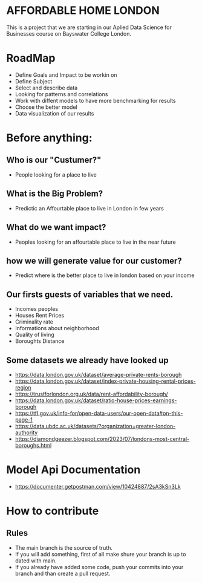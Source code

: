 AFFORDABLE HOME LONDON
======================

This is a project that we are starting in our Aplied Data Science for Businesses course on Bayswater College London.

# RoadMap

- Define Goals and Impact to be workin on
- Define Subject
- Select and describe data
- Looking for patterns and correlations
- Work with diffent models to have more benchmarking for results
- Choose the better model
- Data visualization of our results

# Before anything:

## Who is our "Custumer?"

- People looking for a place to live

## What is the Big Problem?

- Predictic an Affourtable place to live in London in few years

## What do we want impact?

- Peoples looking for an affourtable place to live in the near future

## how we will generate value for our customer?

- Predict where is the better place to live in london based on your income

## Our firsts guests of variables that we need.

- Incomes peoples
- Houses Rent Prices
- Criminality rate
- Informations about neighborhood
- Quality of living
- Boroughts Distance

## Some datasets we already have looked up

- https://data.london.gov.uk/dataset/average-private-rents-borough
- https://data.london.gov.uk/dataset/index-private-housing-rental-prices-region
- https://trustforlondon.org.uk/data/rent-affordability-borough/
- https://data.london.gov.uk/dataset/ratio-house-prices-earnings-borough
- https://tfl.gov.uk/info-for/open-data-users/our-open-data#on-this-page-1
- https://data.ubdc.ac.uk/datasets/?organization=greater-london-authority
- https://diamondgeezer.blogspot.com/2023/07/londons-most-central-boroughs.html

# Model Api Documentation
- https://documenter.getpostman.com/view/10424887/2sA3kSn3Lk
# How to contribute

## Rules

- The main branch is the source of truth.
- If you will add something, first of all make shure your branch is up to dated with main.
- If you already have added some code, push your commits into your branch and than create a pull request.
